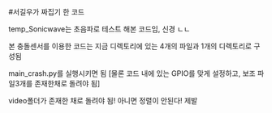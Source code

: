 #서길우가 짜집기 한 코드

temp_Sonicwave는 초음파로 테스트 해본 코드임, 신경 ㄴㄴ

본 충돌센서를 이용한 코드는 지금 디렉토리에 있는 4개의 파일과 1개의 디렉토리로 구성됨 

main_crash.py를 실행시키면 됨 [물론 코드 내에 있는 GPIO를 맞게 설정하고, 보조 파일3개를 존재한채로 돌려야 됨]

video폴더가 존재한 채로 돌려야 됨! 아니면 정렬이 안된다! 제발
